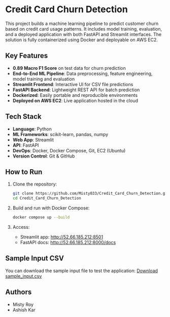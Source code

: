 # Credit Card Churn Detection

This project builds a machine learning pipeline to predict customer churn based on credit card usage patterns. It includes model training, evaluation, and a deployed application with both FastAPI and Streamlit interfaces. The solution is fully containerized using Docker and deployable on AWS EC2.

## Key Features

- **0.89 Macro F1 Score** on test data for churn prediction  
- **End-to-End ML Pipeline**: Data preprocessing, feature engineering, model training and evaluation  
- **Streamlit Frontend**: Interactive UI for CSV file predictions  
- **FastAPI Backend**: Lightweight REST API for batch prediction  
- **Dockerized**: Easily portable and reproducible environments  
- **Deployed on AWS EC2**: Live application hosted in the cloud  

## Tech Stack

- **Language**: Python  
- **ML Frameworks**: scikit-learn, pandas, numpy  
- **Web App**: Streamlit  
- **API**: FastAPI  
- **DevOps**: Docker, Docker Compose, Git, EC2 (Ubuntu)  
- **Version Control**: Git & GitHub  

## How to Run

1. Clone the repository:
   ```bash
   git clone https://github.com/Misty033/Credit_Card_Churn_Detection.git
   cd Credit_Card_Churn_Detection
   ```

2. Build and run with Docker Compose:
   ```bash
   docker compose up --build
   ```

3. Access:
   - Streamlit app: http://52.66.185.212:8501
   - FastAPI docs: http://52.66.185.212:8000/docs

## Sample Input CSV
You can download the sample input file to test the application:
[Download sample_input.csv](https://github.com/Misty033/Credit_Card_Churn_Detection/blob/main/file.csv)


## Authors

- Misty Roy  
- Ashish Kar